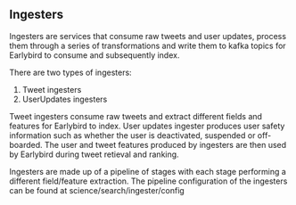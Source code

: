 ## Ingesters

Ingesters are services that consume raw tweets and user updates, process them through a series of transformations and write them to kafka topics for Earlybird to consume and subsequently index.

There are two types of ingesters:

1. Tweet ingesters
2. UserUpdates ingesters

Tweet ingesters consume raw tweets and extract different fields and features for Earlybird to index. User updates ingester produces user safety information such as whether the user is deactivated, suspended or off-boarded. The user and tweet features produced by ingesters are then used by Earlybird during tweet retieval and ranking.

Ingesters are made up of a pipeline of stages with each stage performing a different field/feature extraction. The pipeline configuration of the ingesters can be found at science/search/ingester/config
